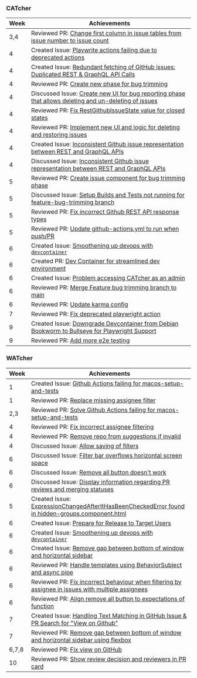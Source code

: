 ### CATcher
| Week | Achievements |
| ---- | ------------ |
| 3,4 | Reviewed PR: [Change first column in issue tables from issue number to issue count](https://github.com/CATcher-org/CATcher/pull/1297) |
| 4 | Created Issue: [Playwrite actions failing due to deprecated actions](https://github.com/CATcher-org/CATcher/issues/1307) |
| 4 | Created Issue: [Redundant fetching of GitHub issues: Duplicated REST & GraphQL API Calls](https://github.com/CATcher-org/CATcher/issues/1313) |
| 4 | Reviewed PR: [Create new phase for bug trimming](https://github.com/CATcher-org/CATcher/pull/1308) |
| 4 | Discussed Issue: [Create new UI for bug reporting phase that allows deleting and un-deleting of issues](https://github.com/CATcher-org/CATcher/issues/1309) |
| 4 | Reviewed PR: [Fix RestGithubIssueState value for closed states](https://github.com/CATcher-org/CATcher/pull/1311) |
| 4 | Reviewed PR: [Implement new UI and logic for deleting and restoring issues](https://github.com/CATcher-org/CATcher/pull/1312) |
| 4 | Created Issue: [Inconsistent Github issue representation between REST and GraphQL APIs](https://github.com/CATcher-org/CATcher/issues/1314) |
| 4 | Discussed Issue: [Inconsistent Github issue representation between REST and GraphQL APIs](https://github.com/CATcher-org/CATcher/issues/1314) |
| 5 | Reviewed PR: [Create issue component for bug trimming phase](https://github.com/CATcher-org/CATcher/pull/1319) |
| 5 | Discussed Issue: [Setup Builds and Tests not running for feature-bug-trimming branch](https://github.com/CATcher-org/CATcher/issues/1320) |
| 5 | Reviewed PR: [Fix incorrect Github REST API response types](https://github.com/CATcher-org/CATcher/pull/1321) |
| 5 | Reviewed PR: [Update github-actions.yml to run when push/PR](https://github.com/CATcher-org/CATcher/pull/1322) |
| 6 | Created Issue: [Smoothening up devops with `devcontainer`](https://github.com/CATcher-org/CATcher/issues/1332) |
| 6 | Created PR: [Dev Container for streamlined dev environment](https://github.com/CATcher-org/WATcher/pull/413) |
| 6 | Created Issue: [Problem accessing CATcher as an admin](https://github.com/CATcher-org/CATcher/issues/1337) |
| 6 | Reviewed PR: [Merge Feature bug trimming branch to main](https://github.com/CATcher-org/CATcher/pull/1331) |
| 6 | Reviewed PR: [Update karma config](https://github.com/CATcher-org/CATcher/pull/1336) |
| 7 | Reviewed PR: [Fix deprecated playwright action](https://github.com/CATcher-org/CATcher/pull/1338) |
| 9 | Created Issue: [Downgrade Devcontainer from Debian Bookworm to Bullseye for Playwright Support](https://github.com/CATcher-org/CATcher/issues/1346) |
| 9 | Reviewed PR: [Add more e2e testing](https://github.com/CATcher-org/CATcher/pull/1342) |

### WATcher
| Week | Achievements |
| ---- | ------------ |
| 1 | Created Issue: [Github Actions failing for macos-setup-and-tests](https://github.com/CATcher-org/WATcher/issues/390) |
| 1 | Reviewed PR: [Replace missing assignee filter](https://github.com/CATcher-org/WATcher/pull/388) |
| 2,3 | Reviewed PR: [Solve Github Actions failing for macos-setup-and-tests](https://github.com/CATcher-org/WATcher/pull/394) |
| 4 | Reviewed PR: [Fix incorrect assignee filtering](https://github.com/CATcher-org/WATcher/pull/389) |
| 4 | Reviewed PR: [Remove repo from suggestions if invalid](https://github.com/CATcher-org/WATcher/pull/403) |
| 4 | Discussed Issue: [Allow saving of filters](https://github.com/CATcher-org/WATcher/issues/401) |
| 6 | Discussed Issue: [Filter bar overflows horizontal screen space](https://github.com/CATcher-org/WATcher/issues/396) |
| 6 | Discussed Issue: [Remove all button doesn't work](https://github.com/CATcher-org/WATcher/issues/398) |
| 6 | Discussed Issue: [Display information regarding PR reviews and merging statuses](https://github.com/CATcher-org/WATcher/issues/408) |
| 5 | Created Issue: [ExpressionChangedAfterItHasBeenCheckedError found in hidden-groups.component.html](https://github.com/CATcher-org/WATcher/issues/406) |
| 6 | Created Issue: [Prepare for Release to Target Users](https://github.com/CATcher-org/WATcher/issues/409) |
| 6 | Created Issue: [Smoothening up devops with `devcontainer`](https://github.com/CATcher-org/WATcher/issues/410) |
| 6 | Created Issue: [Remove gap between bottom of window and horizontal sidebar](https://github.com/CATcher-org/WATcher/issues/416) |
| 6 | Reviewed PR: [Handle templates using BehaviorSubject and async pipe](https://github.com/CATcher-org/WATcher/pull/407) |
| 6 | Reviewed PR: [Fix incorrect behaviour when filtering by assignee in issues with multiple assignees](https://github.com/CATcher-org/WATcher/pull/415) |
| 6 | Reviewed PR: [Align remove all button to expectations of function](https://github.com/CATcher-org/WATcher/pull/417) |
| 7 | Created Issue: [Handling Text Matching in GitHub Issue & PR Search for "View on Github"](https://github.com/CATcher-org/WATcher/issues/425) |
| 7 | Reviewed PR: [Remove gap between bottom of window and horizontal sidebar using flexbox](https://github.com/CATcher-org/WATcher/pull/420) |
| 6,7,8 | Reviewed PR: [Fix view on GitHub](https://github.com/CATcher-org/WATcher/pull/414) |
| 10 | Reviewed PR: [Show review decision and reviewers in PR card](https://github.com/CATcher-org/WATcher/pull/449) |
